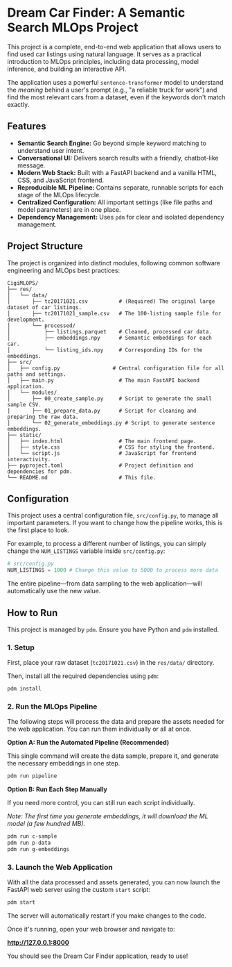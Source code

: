# Dream Car Finder: A Semantic Search MLOps Project

This project is a complete, end-to-end web application that allows users to find used car listings using natural language. It serves as a practical introduction to MLOps principles, including data processing, model inference, and building an interactive API.

The application uses a powerful `sentence-transformer` model to understand the *meaning* behind a user's prompt (e.g., "a reliable truck for work") and find the most relevant cars from a dataset, even if the keywords don't match exactly.

## Features

- **Semantic Search Engine:** Go beyond simple keyword matching to understand user intent.
- **Conversational UI:** Delivers search results with a friendly, chatbot-like message.
- **Modern Web Stack:** Built with a FastAPI backend and a vanilla HTML, CSS, and JavaScript frontend.
- **Reproducible ML Pipeline:** Contains separate, runnable scripts for each stage of the MLOps lifecycle.
- **Centralized Configuration:** All important settings (like file paths and model parameters) are in one place.
- **Dependency Management:** Uses `pdm` for clear and isolated dependency management.

## Project Structure

The project is organized into distinct modules, following common software engineering and MLOps best practices:

```
CigiMLOPS/
├── res/
│   └── data/
│       ├── tc20171021.csv          # (Required) The original large dataset of car listings.
│       ├── tc20171021_sample.csv   # The 100-listing sample file for development.
│       └── processed/
│           ├── listings.parquet    # Cleaned, processed car data.
│           ├── embeddings.npy      # Semantic embeddings for each car.
│           └── listing_ids.npy     # Corresponding IDs for the embeddings.
├── src/
│   ├── config.py                 # Central configuration file for all paths and settings.
│   ├── main.py                     # The main FastAPI backend application.
│   └── modules/
│       ├── 00_create_sample.py     # Script to generate the small sample CSV.
│       ├── 01_prepare_data.py      # Script for cleaning and preparing the raw data.
│       └── 02_generate_embeddings.py # Script to generate sentence embeddings.
├── static/
│   ├── index.html                  # The main frontend page.
│   ├── style.css                   # CSS for styling the frontend.
│   └── script.js                   # JavaScript for frontend interactivity.
├── pyproject.toml                  # Project definition and dependencies for pdm.
└── README.md                       # This file.
```

## Configuration

This project uses a central configuration file, `src/config.py`, to manage all important parameters. If you want to change how the pipeline works, this is the first place to look.

For example, to process a different number of listings, you can simply change the `NUM_LISTINGS` variable inside `src/config.py`:

```python
# src/config.py
NUM_LISTINGS = 1000 # Change this value to 5000 to process more data
```

The entire pipeline—from data sampling to the web application—will automatically use the new value.

## How to Run

This project is managed by `pdm`. Ensure you have Python and `pdm` installed.

### 1. Setup

First, place your raw dataset (`tc20171021.csv`) in the `res/data/` directory.

Then, install all the required dependencies using `pdm`:

```bash
pdm install
```

### 2. Run the MLOps Pipeline

The following steps will process the data and prepare the assets needed for the web application. You can run them individually or all at once.

**Option A: Run the Automated Pipeline (Recommended)**

This single command will create the data sample, prepare it, and generate the necessary embeddings in one step.

```bash
pdm run pipeline
```

**Option B: Run Each Step Manually**

If you need more control, you can still run each script individually.

*Note: The first time you generate embeddings, it will download the ML model (a few hundred MB).*

```bash
pdm run c-sample
pdm run p-data
pdm run g-embeddings
```

### 3. Launch the Web Application

With all the data processed and assets generated, you can now launch the FastAPI web server using the custom `start` script:

```bash
pdm start
```

The server will automatically restart if you make changes to the code.

Once it's running, open your web browser and navigate to:

**http://127.0.0.1:8000**

You should see the Dream Car Finder application, ready to use! 
